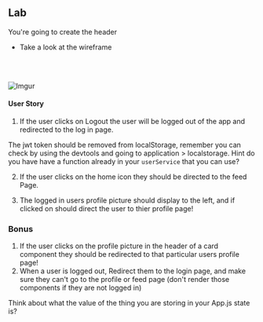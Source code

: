 
## Lab 

You're going to create the header

- Take a look at the wireframe 

<br/>
<br/>

![Imgur](https://i.imgur.com/K9VA14c.png)


#### User Story

1. If the user clicks on Logout the user will be logged out of the app and redirected to the log in page. 

The jwt token should be removed from localStorage, remember you can check by using the devtools and going to application > localstorage. Hint do you have have a function already in your `userService` that you can use?

2.  If the user clicks on the home icon they should be directed to the feed Page.

3. The logged in users profile picture should display to the left, and if clicked on should direct the user to thier profile page!


### Bonus

1. If the user clicks on the profile picture in the header of a card component they should be redirected to that particular users profile page!
2. When a user is logged out, Redirect them to the login page, and make sure they can't go to the profile or feed page (don't render those components if they are not logged in)

Think about what the value of the thing you are storing in your App.js state is?


